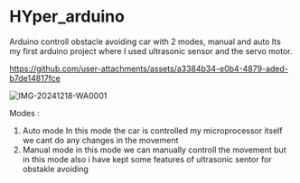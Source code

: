# HYper_arduino
Arduino controll obstacle avoiding car with 2 modes, manual and auto
Its my first arduino project where I used ultrasonic sensor and the servo motor.

https://github.com/user-attachments/assets/a3384b34-e0b4-4879-aded-b7de14817fce

![IMG-20241218-WA0001](https://github.com/user-attachments/assets/41c3142c-43c1-4007-8bf3-681bdc55f24e)

Modes :

1. Auto mode
              In this mode the car is controlled my microprocessor itself we cant do any changes in the movement
2. Manual mode
              in this mode we can manually controll the movement but in this mode also i have kept some features of ultrasonic sentor for obstakle avoiding 
